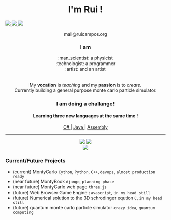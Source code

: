 

<h1 align = "center"> I'm Rui ! </h1>

<p float="left">
  <a href="https://www.linkedin.com/in/ruifilipecampos/">
    <img src="https://img.shields.io/badge/LinkedIn-0077B5?style=for-the-badge&logo=linkedin&logoColor=white" />
  </a>

  <a href="">
    <img src="https://img.shields.io/badge/Stack_Overflow-FE7A16?style=for-the-badge&logo=stack-overflow&logoColor=white" />
  </a>
  <a href="">
    <img src="https://img.shields.io/badge/-LeetCode-FFA116?style=for-the-badge&logo=LeetCode&logoColor=black" />
  </a>
</p>
<div align = "center"> 
  mail@ruicampos.org
</div>

<h3 align = "center">  I am </h3>
<div align = "center"> 
:man_scientist: a physicist <br>
:technologist: a programmer <br>
:artist: and an artist  <br>

  <br>
  <br>
  My <b>vocation</b> is <i>teaching</i> and my <b>passion</b> is to <i>create</i>. <br>
  Currently building a general purpose monte carlo particle simulator.
  
<h3>I am doing a challange!</h3>

<h4>Learning three new languages at the same time !</h4>

  <a href = "https://github.com/RuiFilipeCampos/DesktopProjectManagement"> C# </a> | <a href = "https://github.com/RuiFilipeCampos/BrownianMotionAndroid" > Java </a> | <a href = "https://github.com/RuiFilipeCampos/assembly_cosine"> Assembly </a>
  
</div>


---
<div align = "center">
<img  src = "https://github-readme-stats.vercel.app/api/top-langs/?username=RuiFilipeCampos&hide=jupyter%20notebook,html,typescript,CSS,objective-c&layout=compact&langs_count=9">
<img src = "https://github-readme-stats.vercel.app/api/wakatime?username=RuiFilipeCampos">

</div>
<div align = "center">
<img src = "https://github-readme-stats.vercel.app/api?username=RuiFilipeCampos&show_icons=true&theme=radical">
</div>


<h3>Current/Future Projects </h3>

- (current) MontyCarlo `Cython`, `Python`, `C++`, `devops`, `almost production ready`  
- (near future) MontyBook `django`, `planning phase` 
- (near future) MontyCarlo web page `three.js`
- (future) Web Browser Game Engine `javascript`, `in my head still`
- (future) Numerical solution to the 3D schrodinger eqution `C`, `in my head still` 
- (future) quantum monte carlo particle simulator `crazy idea`, `quantum computing` 



